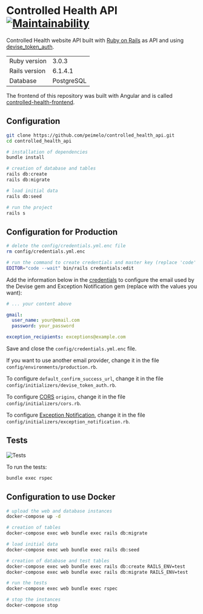 # Controlled Health API [![Maintainability](https://api.codeclimate.com/v1/badges/b518207f640d3edfe849/maintainability)](https://codeclimate.com/github/peimelo/controlled_health_api/maintainability)

Controlled Health website API built with [Ruby on Rails](https://rubyonrails.org/) as API and using [devise_token_auth](https://github.com/lynndylanhurley/devise_token_auth).

<table>
  <tr>
    <td>Ruby version</td>
    <td>
      3.0.3
    </td>
  </tr>
  <tr>
    <td>Rails version</td>
    <td>
      6.1.4.1
    </td>
  </tr>
  <tr>
    <td>Database</td>
    <td>
      PostgreSQL
    </td>
  </tr>
</table>

The frontend of this repository was built with Angular and is called [controlled-health-frontend](https://github.com/peimelo/controlled-health-frontend).

## Configuration

```bash
git clone https://github.com/peimelo/controlled_health_api.git
cd controlled_health_api

# installation of dependencies
bundle install

# creation of database and tables
rails db:create
rails db:migrate

# load initial data
rails db:seed

# run the project
rails s
```

## Configuration for Production

```bash
# delete the config/credentials.yml.enc file
rm config/credentials.yml.enc

# run the command to create credentials and master key (replace 'code' if you don't use VS Code)
EDITOR="code --wait" bin/rails credentials:edit
```

Add the information below in the [credentials](https://guides.rubyonrails.org/security.html#custom-credentials) to configure the email used by the Devise
gem and Exception Notification gem (replace with the values ​​you want):

```yml
# ... your content above

gmail:
  user_name: your@email.com
  password: your_password

exception_recipients: exceptions@example.com
```

Save and close the `config/credentials.yml.enc` file.

If you want to use another email provider, change it in the file
`config/environments/production.rb`.

To configure `default_confirm_success_url`, change it in the file
`config/initializers/devise_token_auth.rb`.

To configure [CORS](https://github.com/cyu/rack-cors) `origins`, change it in the file
`config/initializers/cors.rb`.

To configure [Exception Notification](https://github.com/smartinez87/exception_notification), change it in the file
`config/initializers/exception_notification.rb`.

## Tests

![Tests](https://github.com/peimelo/controlled_health_api/actions/workflows/ruby.yml/badge.svg)

To run the tests:

```bash
bundle exec rspec
```

## Configuration to use Docker

```bash
# upload the web and database instances
docker-compose up -d

# creation of tables
docker-compose exec web bundle exec rails db:migrate

# load initial data
docker-compose exec web bundle exec rails db:seed

# creation of database and test tables
docker-compose exec web bundle exec rails db:create RAILS_ENV=test
docker-compose exec web bundle exec rails db:migrate RAILS_ENV=test

# run the tests
docker-compose exec web bundle exec rspec

# stop the instances
docker-compose stop
```
